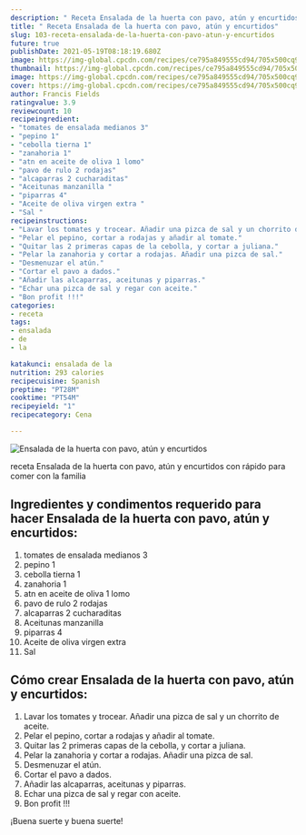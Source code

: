 ```yaml
---
description: " Receta Ensalada de la huerta con pavo, atún y encurtidos"
title: " Receta Ensalada de la huerta con pavo, atún y encurtidos"
slug: 103-receta-ensalada-de-la-huerta-con-pavo-atun-y-encurtidos
future: true
publishDate: 2021-05-19T08:18:19.680Z
image: https://img-global.cpcdn.com/recipes/ce795a849555cd94/705x500cq90/ensalada-de-la-huerta-con-pavo-atun-y-encurtidos-foto-principal.jpg
thumbnail: https://img-global.cpcdn.com/recipes/ce795a849555cd94/705x500cq90/ensalada-de-la-huerta-con-pavo-atun-y-encurtidos-foto-principal.jpg
image: https://img-global.cpcdn.com/recipes/ce795a849555cd94/705x500cq90/ensalada-de-la-huerta-con-pavo-atun-y-encurtidos-foto-principal.jpg
cover: https://img-global.cpcdn.com/recipes/ce795a849555cd94/705x500cq90/ensalada-de-la-huerta-con-pavo-atun-y-encurtidos-foto-principal.jpg
author: Francis Fields
ratingvalue: 3.9
reviewcount: 10
recipeingredient:
- "tomates de ensalada medianos 3"
- "pepino 1"
- "cebolla tierna 1"
- "zanahoria 1"
- "atn en aceite de oliva 1 lomo"
- "pavo de rulo 2 rodajas"
- "alcaparras 2 cucharaditas"
- "Aceitunas manzanilla "
- "piparras 4"
- "Aceite de oliva virgen extra "
- "Sal "
recipeinstructions:
- "Lavar los tomates y trocear. Añadir una pizca de sal y un chorrito de aceite."
- "Pelar el pepino, cortar a rodajas y añadir al tomate."
- "Quitar las 2 primeras capas de la cebolla, y cortar a juliana."
- "Pelar la zanahoria y cortar a rodajas. Añadir una pizca de sal."
- "Desmenuzar el atún."
- "Cortar el pavo a dados."
- "Añadir las alcaparras, aceitunas y piparras."
- "Echar una pizca de sal y regar con aceite."
- "Bon profit !!!"
categories:
- receta
tags:
- ensalada
- de
- la

katakunci: ensalada de la 
nutrition: 293 calories
recipecuisine: Spanish
preptime: "PT28M"
cooktime: "PT54M"
recipeyield: "1"
recipecategory: Cena

---
```



![Ensalada de la huerta con pavo, atún y encurtidos](https://img-global.cpcdn.com/recipes/ce795a849555cd94/705x500cq90/ensalada-de-la-huerta-con-pavo-atun-y-encurtidos-foto-principal.jpg)

receta Ensalada de la huerta con pavo, atún y encurtidos con rápido para comer con la familia

<!--inarticleads1-->

## Ingredientes y condimentos requerido para hacer Ensalada de la huerta con pavo, atún y encurtidos:

1. tomates de ensalada medianos 3
1. pepino 1
1. cebolla tierna 1
1. zanahoria 1
1. atn en aceite de oliva 1 lomo
1. pavo de rulo 2 rodajas
1. alcaparras 2 cucharaditas
1. Aceitunas manzanilla 
1. piparras 4
1. Aceite de oliva virgen extra 
1. Sal 



<!--inarticleads2-->

## Cómo crear Ensalada de la huerta con pavo, atún y encurtidos:

1. Lavar los tomates y trocear. Añadir una pizca de sal y un chorrito de aceite.
1. Pelar el pepino, cortar a rodajas y añadir al tomate.
1. Quitar las 2 primeras capas de la cebolla, y cortar a juliana.
1. Pelar la zanahoria y cortar a rodajas. Añadir una pizca de sal.
1. Desmenuzar el atún.
1. Cortar el pavo a dados.
1. Añadir las alcaparras, aceitunas y piparras.
1. Echar una pizca de sal y regar con aceite.
1. Bon profit !!!



¡Buena suerte y buena suerte!

